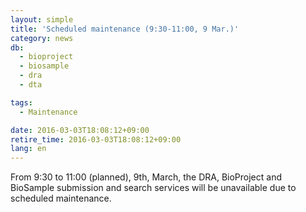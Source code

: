 ```yaml
---
layout: simple
title: 'Scheduled maintenance (9:30-11:00, 9 Mar.)'
category: news
db:
  - bioproject
  - biosample
  - dra
  - dta

tags:
  - Maintenance

date: 2016-03-03T18:08:12+09:00
retire_time: 2016-03-03T18:08:12+09:00
lang: en
---
```


From 9:30 to 11:00 (planned), 9th, March, the DRA, BioProject and BioSample submission and search services will be unavailable due to scheduled maintenance.
